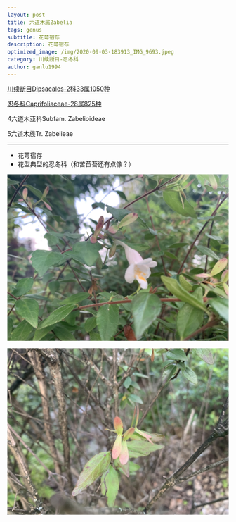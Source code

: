 ```yaml
---
layout: post
title: 六道木属Zabelia
tags: genus    
subtitle: 花萼宿存
description: 花萼宿存
optimized_image: /img/2020-09-03-183913_IMG_9693.jpeg
category: 川续断目-忍冬科
author: ganlu1994
---
```


[川续断目Dipsacales-2科33属1050种](https://ganlu1994.github.io/64川续断目Dipsacales/)

[忍冬科Caprifoliaceae-28属825种](https://ganlu1994.github.io/433忍冬科Caprifoliaceae/)

4六道木亚科Subfam. Zabelioideae

5六道木族Tr. Zabelieae

---

* 花萼宿存
* 花型典型的忍冬科（和苦苣苔还有点像？）

![](/img/2020-09-03-183903_IMG_9691.jpeg)

![](/img/2020-09-03-183913_IMG_9693.jpeg)